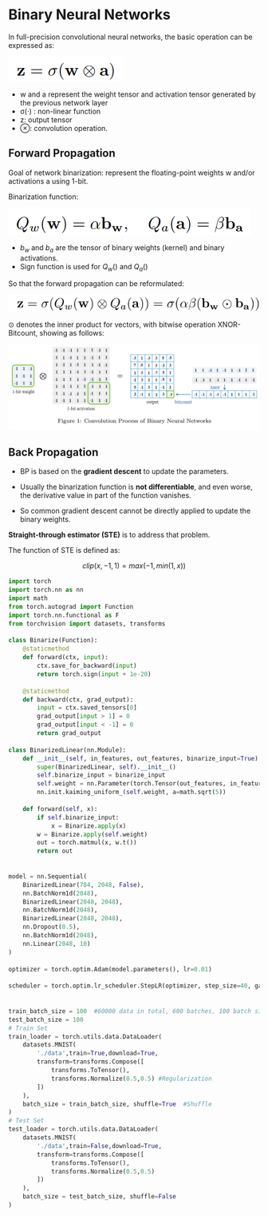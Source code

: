 # Binary Neural Networks
In full-precision convolutional neural networks, the basic operation can be expressed as:

![alt text](../../assets/MarkdownImg/image-6.png)

- w and a represent the weight tensor and activation tensor generated by the previous network layer
- σ(·) : non-linear function 
- z: output tensor 
- ⊗: convolution operation.

## Forward Propagation

Goal of network binarization: represent the floating-point weights w and/or activations a using 1-bit.

Binarization function:

![alt text](../../assets/MarkdownImg/image-7.png)

- $b_w$ and $b_a$ are the tensor of binary weights (kernel) and binary activations.
- Sign function is used for $Q_w()$ and $Q_a()$

So that the forward propagation can be reformulated:

![alt text](../../assets/MarkdownImg/image-8.png)

⊙ denotes the inner product for vectors, with bitwise operation XNOR-Bitcount, showing as follows:

![alt text](../../assets/MarkdownImg/image-9.png)

## Back Propagation
- BP is based on the **gradient descent** to update the parameters.

- Usually the binarization function is **not differentiable**, and even worse, the derivative value in part of the function vanishes.

- So common gradient descent cannot be directly applied to update the binary weights.

**Straight-through estimator (STE)** is to address that problem.

The function of STE is defined as: 

 $$clip(x, −1, 1) = max(−1, min(1, x))$$ 


```python
import torch
import torch.nn as nn
import math
from torch.autograd import Function
import torch.nn.functional as F
from torchvision import datasets, transforms

class Binarize(Function):
    @staticmethod
    def forward(ctx, input):
        ctx.save_for_backward(input)
        return torch.sign(input + 1e-20)
    
    @staticmethod
    def backward(ctx, grad_output):
        input = ctx.saved_tensors[0]
        grad_output[input > 1] = 0
        grad_output[input < -1] = 0
        return grad_output

class BinarizedLinear(nn.Module):
    def __init__(self, in_features, out_features, binarize_input=True):
        super(BinarizedLinear, self).__init__()
        self.binarize_input = binarize_input
        self.weight = nn.Parameter(torch.Tensor(out_features, in_features))
        nn.init.kaiming_uniform_(self.weight, a=math.sqrt(5))
        
    def forward(self, x):
        if self.binarize_input:
            x = Binarize.apply(x)    
        w = Binarize.apply(self.weight)
        out = torch.matmul(x, w.t())
        return out


model = nn.Sequential(
    BinarizedLinear(784, 2048, False),
    nn.BatchNorm1d(2048),
    BinarizedLinear(2048, 2048),
    nn.BatchNorm1d(2048),
    BinarizedLinear(2048, 2048),
    nn.Dropout(0.5),
    nn.BatchNorm1d(2048),
    nn.Linear(2048, 10)
)

optimizer = torch.optim.Adam(model.parameters(), lr=0.01)

scheduler = torch.optim.lr_scheduler.StepLR(optimizer, step_size=40, gamma=0.1)


train_batch_size = 100  #60000 data in total, 600 batches, 100 batch size
test_batch_size = 100  
# Train Set
train_loader = torch.utils.data.DataLoader(
    datasets.MNIST(
        './data',train=True,download=True,  
        transform=transforms.Compose([
            transforms.ToTensor(),  
            transforms.Normalize(0.5,0.5) #Regularization
        ])
    ),
    batch_size = train_batch_size, shuffle=True  #Shuffle
)
# Test Set
test_loader = torch.utils.data.DataLoader(
    datasets.MNIST(
        './data',train=False,download=True,
        transform=transforms.Compose([
            transforms.ToTensor(),
            transforms.Normalize(0.5,0.5)
        ])
    ),
    batch_size = test_batch_size, shuffle=False
)
```